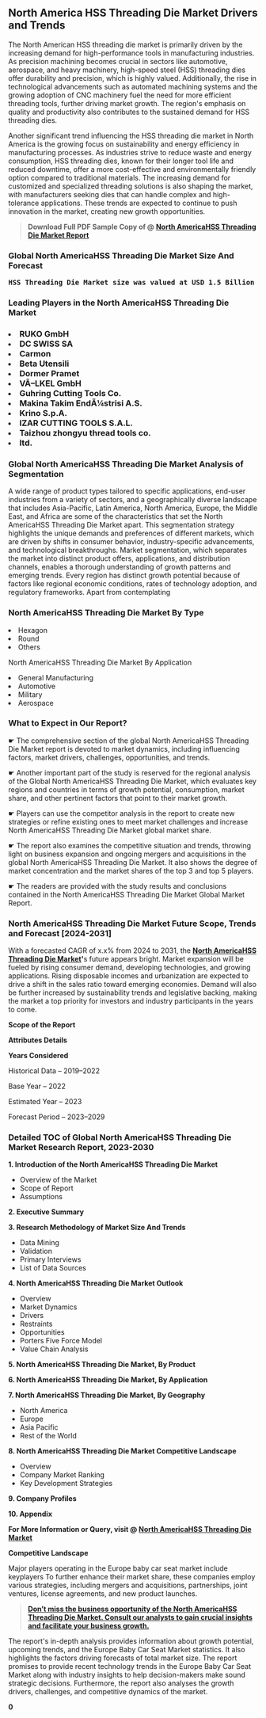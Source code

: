 <p> <h2>North America HSS Threading Die Market Drivers and Trends</h2><p>The North American HSS threading die market is primarily driven by the increasing demand for high-performance tools in manufacturing industries. As precision machining becomes crucial in sectors like automotive, aerospace, and heavy machinery, high-speed steel (HSS) threading dies offer durability and precision, which is highly valued. Additionally, the rise in technological advancements such as automated machining systems and the growing adoption of CNC machinery fuel the need for more efficient threading tools, further driving market growth. The region's emphasis on quality and productivity also contributes to the sustained demand for HSS threading dies.</p><p>Another significant trend influencing the HSS threading die market in North America is the growing focus on sustainability and energy efficiency in manufacturing processes. As industries strive to reduce waste and energy consumption, HSS threading dies, known for their longer tool life and reduced downtime, offer a more cost-effective and environmentally friendly option compared to traditional materials. The increasing demand for customized and specialized threading solutions is also shaping the market, with manufacturers seeking dies that can handle complex and high-tolerance applications. These trends are expected to continue to push innovation in the market, creating new growth opportunities.</p></p><blockquote id="" class=""><strong>Download Full PDF Sample Copy of @&nbsp;<a href="https://www.verifiedmarketreports.com/download-sample/?rid=499620&utm_source=GitHub-Jan&utm_medium=262" target="_blank">North AmericaHSS Threading Die Market Report</a>&nbsp;&nbsp;</strong></blockquote><h3 id="" class=""><strong>Global&nbsp;North AmericaHSS Threading Die Market Size And Forecast</strong></h3><pre class="reader-text-block__code-block"><strong>HSS Threading Die Market size was valued at USD 1.5 Billion in 2022 and is projected to reach USD 2.7 Billion by 2030, growing at a CAGR of 8.1% from 2024 to 2030.</strong></pre><h3 id="" class="">Leading Players in the&nbsp;North AmericaHSS Threading Die Market</h3><h3 class=""></Li><Li>RUKO GmbH</Li><Li> DC SWISS SA</Li><Li> Carmon</Li><Li> Beta Utensili</Li><Li> Dormer Pramet</Li><Li> VÃ–LKEL GmbH</Li><Li> Guhring Cutting Tools Co.</Li><Li> Makina Takim EndÃ¼strisi A.S.</Li><Li> Krino S.p.A.</Li><Li> IZAR CUTTING TOOLS S.A.L.</Li><Li> Taizhou zhongyu thread tools co.</Li><Li>ltd.</h3><h3 id="" class="">Global&nbsp;North AmericaHSS Threading Die Market Analysis of Segmentation</h3><p id="" class="">A wide range of product types tailored to specific applications, end-user industries from a variety of sectors, and a geographically diverse landscape that includes Asia-Pacific, Latin America, North America, Europe, the Middle East, and Africa are some of the characteristics that set the North AmericaHSS Threading Die Market apart. This segmentation strategy highlights the unique demands and preferences of different markets, which are driven by shifts in consumer behavior, industry-specific advancements, and technological breakthroughs. Market segmentation, which separates the market into distinct product offers, applications, and distribution channels, enables a thorough understanding of growth patterns and emerging trends. Every region has distinct growth potential because of factors like regional economic conditions, rates of technology adoption, and regulatory frameworks. Apart from contemplating</p><h3 id="" class="">North AmericaHSS Threading Die Market&nbsp;By Type</h3><p></Li><Li>Hexagon</Li><Li> Round</Li><Li> Others</p><div class="" data-test-id=""><p>North AmericaHSS Threading Die Market&nbsp;By Application</p></div><p class=""></Li><Li>General Manufacturing</Li><Li> Automotive</Li><Li> Military</Li><Li> Aerospace</p><div class="" data-test-id=""><h3><span class="">What to Expect in Our Report?</span></h3></div><div class="" data-test-id=""><p><span class="">☛ The comprehensive section of the global North AmericaHSS Threading Die Market report is devoted to market dynamics, including influencing factors, market drivers, challenges, opportunities, and trends.</span></p></div><div class="" data-test-id=""><p><span class="">☛ Another important part of the study is reserved for the regional analysis of the Global North AmericaHSS Threading Die Market, which evaluates key regions and countries in terms of growth potential, consumption, market share, and other pertinent factors that point to their market growth.</span></p></div><div class="" data-test-id=""><p><span class="">☛ Players can use the competitor analysis in the report to create new strategies or refine existing ones to meet market challenges and increase North AmericaHSS Threading Die Market global market share.</span></p></div><div class="" data-test-id=""><p><span class="">☛ The report also examines the competitive situation and trends, throwing light on business expansion and ongoing mergers and acquisitions in the global North AmericaHSS Threading Die Market. It also shows the degree of market concentration and the market shares of the top 3 and top 5 players.</span></p></div><div class="" data-test-id=""><p><span class="">☛ The readers are provided with the study results and conclusions contained in the North AmericaHSS Threading Die Market Global Market Report.</span></p></div><div class="" data-test-id=""><h3><span class="">North AmericaHSS Threading Die Market Future Scope, Trends and Forecast [2024-2031]</span></h3></div><div class="" data-test-id=""><p><span class="">With a forecasted CAGR of x.x% from 2024 to 2031, the <strong><a href="https://www.verifiedmarketreports.com/download-sample/?rid=499620&utm_source=GitHub-Jan&utm_medium=262" target="_blank">North AmericaHSS Threading Die Market</a>'</strong>s future appears bright. Market expansion will be fueled by rising consumer demand, developing technologies, and growing applications. Rising disposable incomes and urbanization are expected to drive a shift in the sales ratio toward emerging economies. Demand will also be further increased by sustainability trends and legislative backing, making the market a top priority for investors and industry participants in the years to come.</span></p><p id="ember66" class="ember-view reader-text-block__paragraph"><strong>Scope of the Report</strong></p><p id="ember67" class="ember-view reader-text-block__paragraph"><strong>Attributes Details</strong></p><p id="ember68" class="ember-view reader-text-block__paragraph"><strong>Years Considered</strong></p><p id="ember69" class="ember-view reader-text-block__paragraph">Historical Data &ndash; 2019&ndash;2022</p><p id="ember70" class="ember-view reader-text-block__paragraph">Base Year &ndash; 2022</p><p id="ember71" class="ember-view reader-text-block__paragraph">Estimated Year &ndash; 2023</p><p id="ember72" class="ember-view reader-text-block__paragraph">Forecast Period &ndash; 2023&ndash;2029</p></div><h3 id="" class="">Detailed TOC of Global North AmericaHSS Threading Die Market Research Report, 2023-2030</h3><p id="" class=""><strong>1. Introduction of the North AmericaHSS Threading Die Market</strong></p><ul><li>Overview of the Market</li><li>Scope of Report</li><li>Assumptions</li></ul><p id="" class=""><strong>2. Executive Summary</strong></p><p id="" class=""><strong>3. Research Methodology of Market Size And Trends</strong></p><ul><li>Data Mining</li><li>Validation</li><li>Primary Interviews</li><li>List of Data Sources</li></ul><p id="" class=""><strong>4. North AmericaHSS Threading Die Market Outlook</strong></p><ul><li>Overview</li><li>Market Dynamics</li><li>Drivers</li><li>Restraints</li><li>Opportunities</li><li>Porters Five Force Model</li><li>Value Chain Analysis</li></ul><p id="" class=""><strong>5. North AmericaHSS Threading Die Market, By Product</strong></p><p id="" class=""><strong>6. North AmericaHSS Threading Die Market, By Application</strong></p><p id="" class=""><strong>7. North AmericaHSS Threading Die Market, By Geography</strong></p><ul><li>North America</li><li>Europe</li><li>Asia Pacific</li><li>Rest of the World</li></ul><p id="" class=""><strong>8. North AmericaHSS Threading Die Market Competitive Landscape</strong></p><ul><li>Overview</li><li>Company Market Ranking</li><li>Key Development Strategies</li></ul><p id="" class=""><strong>9. Company Profiles</strong></p><p id="" class=""><strong>10. Appendix</strong></p><p><strong>For More Information or Query, visit&nbsp;@ <a href="https://www.verifiedmarketreports.com/product/hss-threading-die-market/" target="_blank">North AmericaHSS Threading Die Market</a></strong></p><p id="ember61" class="ember-view reader-text-block__paragraph"><strong>Competitive Landscape</strong></p><p id="ember62" class="ember-view reader-text-block__paragraph">Major players operating in the Europe baby car seat market include keyplayers To further enhance their market share, these companies employ various strategies, including mergers and acquisitions, partnerships, joint ventures, license agreements, and new product launches.</p><blockquote id="ember63" class="ember-view reader-text-block__blockquote"><strong><a href="https://www.verifiedmarketreports.com/download-sample/?rid=499620&utm_source=GitHub-Jan&utm_medium=262" target="_blank">Don&rsquo;t miss the business opportunity of the North AmericaHSS Threading Die Market. Consult our analysts to gain crucial insights and facilitate your business growth.</a></strong></blockquote><p id="ember64" class="ember-view reader-text-block__paragraph">The report's in-depth analysis provides information about growth potential, upcoming trends, and the Europe Baby Car Seat Market statistics. It also highlights the factors driving forecasts of total market size. The report promises to provide recent technology trends in the Europe Baby Car Seat Market along with industry insights to help decision-makers make sound strategic decisions. Furthermore, the report also analyses the growth drivers, challenges, and competitive dynamics of the market.</p><p class="ember-view reader-text-block__paragraph"><strong>0</strong></p>
